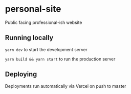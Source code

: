 # personal-site

Public facing professional-ish website

## Running locally

`yarn dev` to start the development server

`yarn build && yarn start` to run the production server

## Deploying

Deployments run automatically via Vercel on push to master